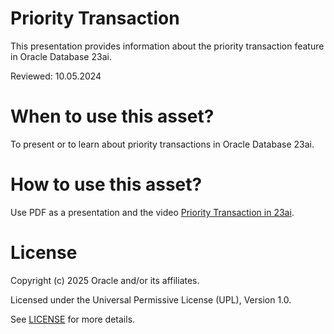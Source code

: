 # Priority Transaction

This presentation provides information about the priority transaction feature in Oracle Database 23ai.  

Reviewed: 10.05.2024

# When to use this asset?

To present or to learn about priority transactions in Oracle Database 23ai.

# How to use this asset?

Use PDF as a presentation and the video [Priority Transaction in 23ai](https://youtu.be/_JoihIHOnTY).

# License

Copyright (c) 2025 Oracle and/or its affiliates.

Licensed under the Universal Permissive License (UPL), Version 1.0.

See [LICENSE](https://github.com/oracle-devrel/technology-engineering/blob/main/LICENSE) for more details.
